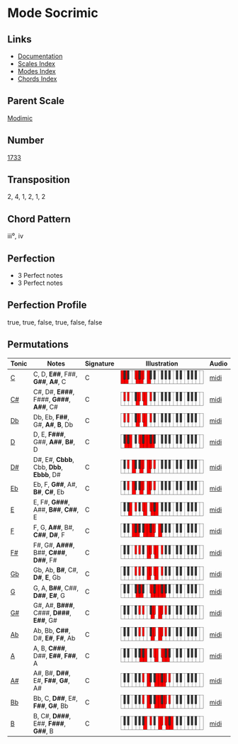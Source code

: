 # Mode Socrimic

## Links

- [Documentation](README.md)
- [Scales Index](Scales.md)
- [Modes Index](Modes.md)
- [Chords Index](Chords.md)

## Parent Scale

[Modimic](ScaleModimic.md)

## Number

[1733](https://ianring.com/musictheory/scales/1733)

## Transposition

2, 4, 1, 2, 1, 2

## Chord Pattern

iii⁰, iv

## Perfection

- 3 Perfect notes
- 3 Perfect notes

## Perfection Profile

true, true, false, true, false, false

## Permutations

| Tonic | Notes | Signature | Illustration | Audio |
|-------|-------|-----------|--------------|-------|
| [C](ModeCNaturalSocrimic.md) | C, D, **E##**, F##, **G##**, **A#**, C | C | ![CNaturalSocrimic](ModeCNaturalSocrimic.png) | [midi](https://github.com/edipermadi/music/blob/main/docs/ModeCNaturalSocrimic.mid?raw=true) |
| [C#](ModeCSharpSocrimic.md) | C#, D#, **E###**, F###, **G###**, **A##**, C# | C | ![CSharpSocrimic](ModeCSharpSocrimic.png) | [midi](https://github.com/edipermadi/music/blob/main/docs/ModeCSharpSocrimic.mid?raw=true) |
| [Db](ModeDFlatSocrimic.md) | Db, Eb, **F##**, G#, **A#**, **B**, Db | C | ![DFlatSocrimic](ModeDFlatSocrimic.png) | [midi](https://github.com/edipermadi/music/blob/main/docs/ModeDFlatSocrimic.mid?raw=true) |
| [D](ModeDNaturalSocrimic.md) | D, E, **F###**, G##, **A##**, **B#**, D | C | ![DNaturalSocrimic](ModeDNaturalSocrimic.png) | [midi](https://github.com/edipermadi/music/blob/main/docs/ModeDNaturalSocrimic.mid?raw=true) |
| [D#](ModeDSharpSocrimic.md) | D#, E#, **Cbbb**, Cbb, **Dbb**, **Ebbb**, D# | C | ![DSharpSocrimic](ModeDSharpSocrimic.png) | [midi](https://github.com/edipermadi/music/blob/main/docs/ModeDSharpSocrimic.mid?raw=true) |
| [Eb](ModeEFlatSocrimic.md) | Eb, F, **G##**, A#, **B#**, **C#**, Eb | C | ![EFlatSocrimic](ModeEFlatSocrimic.png) | [midi](https://github.com/edipermadi/music/blob/main/docs/ModeEFlatSocrimic.mid?raw=true) |
| [E](ModeENaturalSocrimic.md) | E, F#, **G###**, A##, **B##**, **C##**, E | C | ![ENaturalSocrimic](ModeENaturalSocrimic.png) | [midi](https://github.com/edipermadi/music/blob/main/docs/ModeENaturalSocrimic.mid?raw=true) |
| [F](ModeFNaturalSocrimic.md) | F, G, **A##**, B#, **C##**, **D#**, F | C | ![FNaturalSocrimic](ModeFNaturalSocrimic.png) | [midi](https://github.com/edipermadi/music/blob/main/docs/ModeFNaturalSocrimic.mid?raw=true) |
| [F#](ModeFSharpSocrimic.md) | F#, G#, **A###**, B##, **C###**, **D##**, F# | C | ![FSharpSocrimic](ModeFSharpSocrimic.png) | [midi](https://github.com/edipermadi/music/blob/main/docs/ModeFSharpSocrimic.mid?raw=true) |
| [Gb](ModeGFlatSocrimic.md) | Gb, Ab, **B#**, C#, **D#**, **E**, Gb | C | ![GFlatSocrimic](ModeGFlatSocrimic.png) | [midi](https://github.com/edipermadi/music/blob/main/docs/ModeGFlatSocrimic.mid?raw=true) |
| [G](ModeGNaturalSocrimic.md) | G, A, **B##**, C##, **D##**, **E#**, G | C | ![GNaturalSocrimic](ModeGNaturalSocrimic.png) | [midi](https://github.com/edipermadi/music/blob/main/docs/ModeGNaturalSocrimic.mid?raw=true) |
| [G#](ModeGSharpSocrimic.md) | G#, A#, **B###**, C###, **D###**, **E##**, G# | C | ![GSharpSocrimic](ModeGSharpSocrimic.png) | [midi](https://github.com/edipermadi/music/blob/main/docs/ModeGSharpSocrimic.mid?raw=true) |
| [Ab](ModeAFlatSocrimic.md) | Ab, Bb, **C##**, D#, **E#**, **F#**, Ab | C | ![AFlatSocrimic](ModeAFlatSocrimic.png) | [midi](https://github.com/edipermadi/music/blob/main/docs/ModeAFlatSocrimic.mid?raw=true) |
| [A](ModeANaturalSocrimic.md) | A, B, **C###**, D##, **E##**, **F##**, A | C | ![ANaturalSocrimic](ModeANaturalSocrimic.png) | [midi](https://github.com/edipermadi/music/blob/main/docs/ModeANaturalSocrimic.mid?raw=true) |
| [A#](ModeASharpSocrimic.md) | A#, B#, **D##**, E#, **F##**, **G#**, A# | C | ![ASharpSocrimic](ModeASharpSocrimic.png) | [midi](https://github.com/edipermadi/music/blob/main/docs/ModeASharpSocrimic.mid?raw=true) |
| [Bb](ModeBFlatSocrimic.md) | Bb, C, **D##**, E#, **F##**, **G#**, Bb | C | ![BFlatSocrimic](ModeBFlatSocrimic.png) | [midi](https://github.com/edipermadi/music/blob/main/docs/ModeBFlatSocrimic.mid?raw=true) |
| [B](ModeBNaturalSocrimic.md) | B, C#, **D###**, E##, **F###**, **G##**, B | C | ![BNaturalSocrimic](ModeBNaturalSocrimic.png) | [midi](https://github.com/edipermadi/music/blob/main/docs/ModeBNaturalSocrimic.mid?raw=true) |
